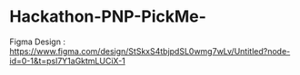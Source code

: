 # Hackathon-PNP-PickMe-

Figma Design : https://www.figma.com/design/StSkxS4tbjpdSL0wmg7wLv/Untitled?node-id=0-1&t=psl7Y1aGktmLUCiX-1
